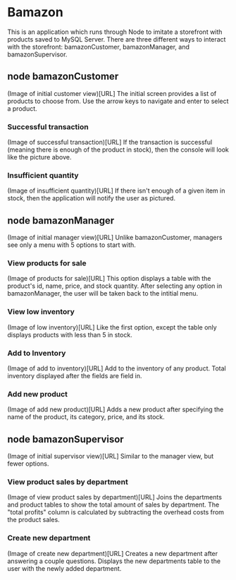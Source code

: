 # Bamazon

This is an application which runs through Node to imitate a storefront with products saved to MySQL Server. There are three different ways to interact with the storefront: bamazonCustomer, bamazonManager, and bamazonSupervisor.

## node bamazonCustomer

(Image of initial customer view)[URL]
The initial screen provides a list of products to choose from. Use the arrow keys to navigate and enter to select a product.

### Successful transaction

(Image of successful transaction)[URL]
If the transaction is successful (meaning there is enough of the product in stock), then the console will look like the picture above.

### Insufficient quantity

(Image of insufficient quantity)[URL]
If there isn't enough of a given item in stock, then the application will notify the user as pictured.

## node bamazonManager

(Image of initial manager view)[URL]
Unlike bamazonCustomer, managers see only a menu with 5 options to start with.

### View products for sale

(Image of products for sale)[URL]
This option displays a table with the product's id, name, price, and stock quantity. After selecting any option in bamazonManager, the user will be taken back to the intitial menu.

### View low inventory

(Image of low inventory)[URL]
Like the first option, except the table only displays products with less than 5 in stock.

### Add to Inventory

(Image of add to inventory)[URL]
Add to the inventory of any product. Total inventory displayed after the fields are field in.

### Add new product

(Image of add new product)[URL]
Adds a new product after specifying the name of the product, its category, price, and its stock.

## node bamazonSupervisor

(Image of initial supervisor view)[URL]
Similar to the manager view, but fewer options.

### View product sales by department

(Image of view product sales by department)[URL]
Joins the departments and product tables to show the total amount of sales by department. The "total profits" column is calculated by subtracting the overhead costs from the product sales.

### Create new department

(Image of create new department)[URL]
Creates a new department after answering a couple questions. Displays the new departments table to the user with the newly added department.

